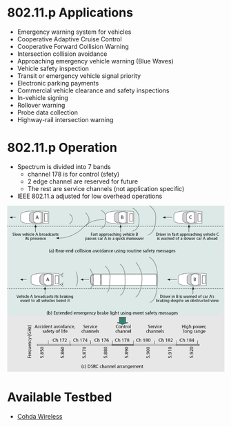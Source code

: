 # 802.11.p Applications 

+ Emergency warning system for vehicles 
+ Cooperative Adaptive Cruise Control 
+ Cooperative Forward Collision Warning 
+ Intersection collision avoidance 
+ Approaching emergency vehicle warning (Blue Waves) 
+ Vehicle safety inspection 
+ Transit or emergency vehicle signal priority 
+ Electronic parking payments 
+ Commercial vehicle clearance and safety inspections 
+ In-vehicle signing 
+ Rollover warning 
+ Probe data collection 
+ Highway-rail intersection warning

# 802.11.p Operation 

+ Spectrum is divided into 7 bands
    - channel 178 is for control (sfety)
    - 2 edge channel are reserved for future
    - The rest are service channels (not application specific)
+ IEEE 802.11.a adjusted for low overhead operations

![Emergency](../images/80211p.png)

# Available Testbed

+ [Cohda Wireless](http://cohdawireless.com/Portals/0/PDFs/CohdaWirelessMK4a.pdf)
